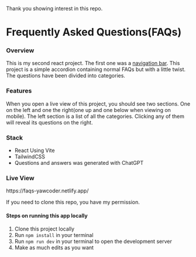 Thank you showing interest in this repo.

<h1>Frequently Asked Questions(FAQs)</h1>

<h3>Overview</h3>
This is my second react project. The first one was a <a href="https://github.com/yawcoder/react-navbar">navigation bar</a>. This project is a simple accordion containing normal FAQs but with a little twist. The questions have been divided into categories.

<h3>Features</h3>
When you open a live view of this project, you should see two sections. One on the left and one the right(one up and one below when viewing on mobile). The left section is a list of all the categories. Clicking any of them will reveal its questions on the right.

<h3>Stack</h3>
<ul>
    <li>React Using Vite</li>
    <li>TailwindCSS</li>
    <li>Questions and answers was generated with ChatGPT</li>
</ul>

<h3>Live View</h3>
https://faqs-yawcoder.netlify.app/ <br/>

If you need to clone this repo, you have my permission.

<h4>Steps on running this app locally</h3>
<ol>
    <li>Clone this project locally</li>
    <li>Run <code>npm install</code> in your terminal</li>
    <li>Run <code>npm run dev</code> in your terminal to open the development server</li>
    <li>Make as much edits as you want</li>
</ol>